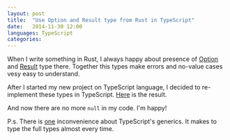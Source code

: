 ```yaml
---
layout: post
title:  "Use Option and Result type from Rust in TypeScript"
date:   2014-11-30 12:00
languages: TypeScript
categories:
---
```


When I write something in Rust, I always happy about presence of [Option](http://doc.rust-lang.org/core/option/enum.Option.html) and [Result](http://doc.rust-lang.org/core/option/enum.Result.html) type there. Together this types make errors and no-value cases vesy easy to understand.

After I started my new project on TypeScript language, I decided to re-implement these types in TypeScript. [Here](https://gist.github.com/s-panferov/575da5a7131c285c0539) is the result.

And now there are no more `null` in my code. I'm happy!

P.s. There is [one](https://github.com/Microsoft/TypeScript/issues/1212) inconvenience about TypeScript's generics. It makes to type the full types almost every time.